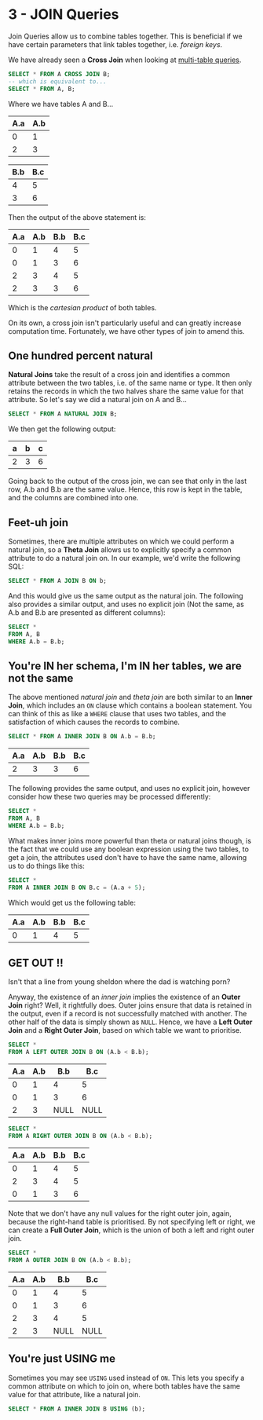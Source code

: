 # 3 - JOIN Queries

Join Queries allow us to combine tables together. This is beneficial if we have certain parameters that link tables together, i.e. *foreign keys*.

We have already seen a **Cross Join** when looking at [multi-table queries](/cs258/2-multi-table.md#multiple-tables-in-select--from).

```sql
SELECT * FROM A CROSS JOIN B;
-- which is equivalent to...
SELECT * FROM A, B;
```

Where we have tables A and B...

|A.a|A.b|
|---|---|
| 0 | 1 |
| 2 | 3 |

|B.b|B.c|
|---|---|
| 4 | 5 |
| 3 | 6 |

Then the output of the above statement is:

|A.a|A.b|B.b|B.c|
|---|---|---|---|
| 0 | 1 | 4 | 5 |
| 0 | 1 | 3 | 6 |
| 2 | 3 | 4 | 5 |
| 2 | 3 | 3 | 6 |

Which is the *cartesian product* of both tables.

On its own, a cross join isn't particularly useful and can greatly increase computation time. Fortunately, we have other types of join to amend this.

## One hundred percent natural

**Natural Joins** take the result of a cross join and identifies a common attribute between the two tables, i.e. of the same name or type. It then only retains the records in which the two halves share the same value for that attribute. So let's say we did a natural join on A and B...

```sql
SELECT * FROM A NATURAL JOIN B;
```

We then get the following output:

|a|b|c|
|-|-|-|
|2|3|6|

Going back to the output of the cross join, we can see that only in the last row, A.b and B.b are the same value. Hence, this row is kept in the table, and the columns are combined into one.

## Feet-uh join

Sometimes, there are multiple attributes on which we could perform a natural join, so a **Theta Join** allows us to explicitly specify a common attribute to do a natural join on. In our example, we'd write the following SQL:

```sql
SELECT * FROM A JOIN B ON b;
```

And this would give us the same output as the natural join. The following also provides a similar output, and uses no explicit join (Not the same, as A.b and B.b are presented as different columns):

```sql
SELECT *
FROM A, B
WHERE A.b = B.b;
```

## You're IN her schema, I'm IN her tables, we are not the same

The above mentioned *natural join* and *theta join* are both similar to an **Inner Join**, which includes an `ON` clause which contains a boolean statement. You can think of this as like a `WHERE` clause that uses two tables, and the satisfaction of which causes the records to combine.

```sql
SELECT * FROM A INNER JOIN B ON A.b = B.b;
```

|A.a|A.b|B.b|B.c|
|---|---|---|---|
| 2 | 3 | 3 | 6 |

The following provides the same output, and uses no explicit join, however consider how these two queries may be processed differently:

```sql
SELECT *
FROM A, B
WHERE A.b = B.b;
```

What makes inner joins more powerful than theta or natural joins though, is the fact that we could use any boolean expression using the two tables, to get a join, the attributes used don't have to have the same name, allowing us to do things like this:

```sql
SELECT *
FROM A INNER JOIN B ON B.c = (A.a + 5);
```

Which would get us the following table:

|A.a|A.b|B.b|B.c|
|---|---|---|---|
| 0 | 1 | 4 | 5 |

## GET OUT ‼️

Isn't that a line from young sheldon where the dad is watching porn?

Anyway, the existence of an *inner join* implies the existence of an **Outer Join** right? Well, it rightfully does. Outer joins ensure that data is retained in the output, even if a record is not successfully matched with another. The other half of the data is simply shown as `NULL`. Hence, we have a **Left Outer Join** and a **Right Outer Join**, based on which table we want to prioritise.

```sql
SELECT *
FROM A LEFT OUTER JOIN B ON (A.b < B.b);
```

|A.a|A.b|B.b|B.c|
|---|---|---|---|
| 0 | 1 | 4 | 5 |
| 0 | 1 | 3 | 6 |
| 2 | 3 |NULL|NULL|

```sql
SELECT *
FROM A RIGHT OUTER JOIN B ON (A.b < B.b);
```

|A.a|A.b|B.b|B.c|
|---|---|---|---|
| 0 | 1 | 4 | 5 |
| 2 | 3 | 4 | 5 |
| 0 | 1 | 3 | 6 |

Note that we don't have any null values for the right outer join, again, because the right-hand table is prioritised. By not specifying left or right, we can create a **Full Outer Join**, which is the union of both a left and right outer join.

```sql
SELECT *
FROM A OUTER JOIN B ON (A.b < B.b);
```

|A.a|A.b|B.b|B.c|
|---|---|---|---|
| 0 | 1 | 4 | 5 |
| 0 | 1 | 3 | 6 |
| 2 | 3 | 4 | 5 |
| 2 | 3 |NULL|NULL|

## You're just USING me

Sometimes you may see `USING` used instead of `ON`. This lets you specify a common attribute on which to join on, where both tables have the same value for that attribute, like a natural join.

```sql
SELECT * FROM A INNER JOIN B USING (b);
```
